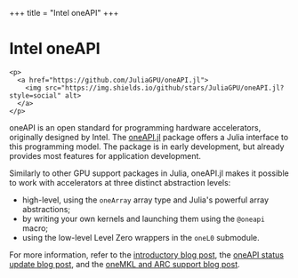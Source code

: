 +++
title = "Intel oneAPI"
+++

# Intel oneAPI

~~~
<p>
  <a href="https://github.com/JuliaGPU/oneAPI.jl">
    <img src="https://img.shields.io/github/stars/JuliaGPU/oneAPI.jl?style=social" alt>
  </a>
</p>
~~~

oneAPI is an open standard for programming hardware accelerators, originally designed by Intel. The [oneAPI.jl](https://github.com/JuliaGPU/oneAPI.jl) package offers a Julia interface to this programming model. The package is in early development, but already provides most features for application development.

Similarly to other GPU support packages in Julia, oneAPI.jl makes it possible to work with accelerators at three distinct abstraction levels:

- high-level, using the `oneArray` array type and Julia's powerful array abstractions;
- by writing your own kernels and launching them using the `@oneapi` macro;
- using the low-level Level Zero wrappers in the `oneL0` submodule.

For more information, refer to the [introductory blog post](/post/2020-11-05-oneapi_0.1/), the [oneAPI status update blog post](/post/2022-04-06-oneapi_update/), and the [oneMKL and ARC support blog post](/post/2023-02-08-oneapi_1.0/).
